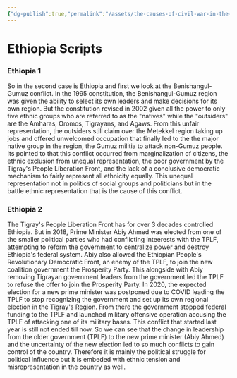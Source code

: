 ```yaml
---
{"dg-publish":true,"permalink":"/assets/the-causes-of-civil-war-in-the-horn-of-africa/ethiopia-scripts/"}
---
```


# Ethiopia Scripts

### Ethiopia 1

So in the second case is Ethiopia and first we look at the Benishangul-Gumuz conflict. In the 1995 constitution, the Benishangul-Gumuz region was given the ability to select its own leaders and make decisions for its own region. But the constitution revised in 2002 given all the power to only five ethnic groups who are referred to as the "natives" while the "outsiders" are the Amharas, Oromos, Tigrayans, and Agaws. From this unfair representation, the outsiders still claim over the Metekkel region taking up jobs and offered unwelcomed occupation that finally led to the the major native group in the region, the Gumuz militia to attack non-Gumuz people. Its pointed to that this conflict occurred from marginalization of citizens, the ethnic exclusion from unequal representation, the poor government by the Tigray's People Liberation Front, and the lack of a conclusive democratic mechanism to fairly represent all ethnicity equally. This unequal representation not in politics of social groups and politicians but in the battle ethnic representation that is the cause of this conflict.

### Ethiopia 2

The Tigray's People Liberation Front has for over 3 decades controlled Ethiopia. But in 2018, Prime Minister Abiy Ahmed was elected from one of the smaller political parties who had conflicting inteerests with the TPLF, attempting to reform the government to centralize power and destroy Ethiopia's federal system. Abiy also allowed the Ethiopian People's Revolutionary Democratic Front, an enemy of the TPLF, to join the new coalition government the Prosperity Party. This alongside with Abiy removing Tigrayan government leaders from the government led the TPLF to refuse the offer to join the Prosperity Party. In 2020, the expected election for a new prime minister was postponed due to COVID leading the TPLF to stop recognizing the government and set up its own regional election in the Tigray's Region. From there the government stopped federal funding to the TPLF and launched military offensive operation accusing the TPLF of attacking one of its military bases. This conflict that started last year is still not ended till now. So we can see that the change in leadership from the older government (TPLF) to the new prime minister (Abiy Ahmed) and the uncertainty of the new election led to so much conflicts to gain control of the country. Therefore it is mainly the political struggle for political influence but it is embeded with ethnic tension and misrepresentation in the country as well.